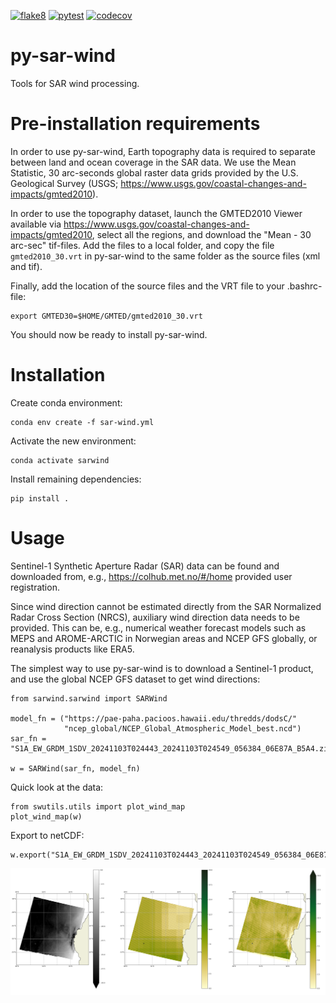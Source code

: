 [![flake8](https://github.com/metno/py-sar-wind/actions/workflows/syntax.yml/badge.svg)](https://github.com/metno/py-sar-wind/actions/workflows/syntax.yml)
[![pytest](https://github.com/metno/py-sar-wind/actions/workflows/pytest.yml/badge.svg)](https://github.com/metno/py-sar-wind/actions/workflows/pytest.yml)
[![codecov](https://codecov.io/gh/metno/py-sar-wind/graph/badge.svg?token=fuO0XONBOp)](https://codecov.io/gh/metno/py-sar-wind)

# py-sar-wind

Tools for SAR wind processing.

# Pre-installation requirements

In order to use py-sar-wind, Earth topography data is required to separate
between land and ocean coverage in the SAR data. We use the Mean Statistic, 30
arc-seconds global raster data grids provided by the U.S. Geological Survey
(USGS; https://www.usgs.gov/coastal-changes-and-impacts/gmted2010).

In order to use the topography dataset, launch the GMTED2010 Viewer available
via https://www.usgs.gov/coastal-changes-and-impacts/gmted2010, select all the
regions, and download the "Mean - 30 arc-sec" tif-files. Add the files to a
local folder, and copy the file `gmted2010_30.vrt` in py-sar-wind to the same
folder as the source files (xml and tif).

Finally, add the location of the source files and the VRT file to your
.bashrc-file:
```
export GMTED30=$HOME/GMTED/gmted2010_30.vrt
```

You should now be ready to install py-sar-wind.

# Installation

Create conda environment:
```
conda env create -f sar-wind.yml
```

Activate the new environment:
```
conda activate sarwind
```

Install remaining dependencies:
```
pip install .
```

# Usage

Sentinel-1 Synthetic Aperture Radar (SAR) data can be found and downloaded from, e.g.,
https://colhub.met.no/#/home provided user registration.

Since wind direction cannot be estimated directly from the SAR Normalized Radar
Cross Section (NRCS), auxiliary wind direction data needs to be provided. This
can be, e.g., numerical weather forecast models such as MEPS and AROME-ARCTIC
in Norwegian areas and NCEP GFS globally, or reanalysis products like ERA5.

The simplest way to use py-sar-wind is to download a Sentinel-1 product, and
use the global NCEP GFS dataset to get wind directions:
```
from sarwind.sarwind import SARWind

model_fn = ("https://pae-paha.pacioos.hawaii.edu/thredds/dodsC/"
            "ncep_global/NCEP_Global_Atmospheric_Model_best.ncd")
sar_fn = "S1A_EW_GRDM_1SDV_20241103T024443_20241103T024549_056384_06E87A_B5A4.zip"

w = SARWind(sar_fn, model_fn)
```

Quick look at the data:
```
from swutils.utils import plot_wind_map
plot_wind_map(w)
```

Export to netCDF:
```
w.export("S1A_EW_GRDM_1SDV_20241103T024443_20241103T024549_056384_06E87A_B5A4.nc")
```

![Example wind field](https://github.com/metno/py-sar-wind/blob/main/example.png)
